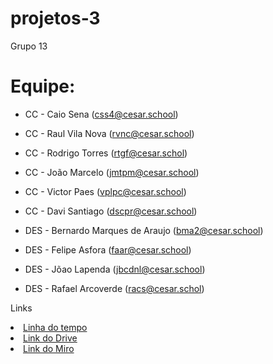 # projetos-3
Grupo 13
# Equipe:


* CC - Caio Sena (css4@cesar.school)
* CC - Raul Vila Nova (rvnc@cesar.school)
* CC - Rodrigo Torres (rtgf@cesar.schol)
* CC - João Marcelo (jmtpm@cesar.school)
* CC - Victor Paes (vplpc@cesar.school)
* CC - Davi Santiago (dscpr@cesar.school)
  
* DES - Bernardo Marques de Araujo (bma2@cesar.school)
* DES - Felipe Asfora (faar@cesar.school)
* DES - Jõao Lapenda (jbcdnl@cesar.school)
* DES - Rafael Arcoverde (racs@cesar.schol)

<p>Links </p>
<li>
    <a href="https://www.canva.com/design/DAGgIUxUIm4/Shtxs3phaePDSQQl5AnQHg/edit?utm_content=DAGgIUxUIm4&utm_campaign=designshare&utm_medium=link2&utm_source=sharebutton">
        Linha do tempo
    </a>
</li>
<li>
    <a href="https://drive.google.com/drive/folders/105pIkqweFN8kbF1bdyip5qcCQrdshs5u?usp=sharing">
        Link do Drive
    </a>
</li>
<li>
    <a href="https://miro.com/welcomeonboard/VmZUTGR3WW9NaWlmMEJRdEhJUXdPeGFydm5SUHY5WExSOEg4a1AzbzhNclBRQWRaWUpYdWMrbTNvSHlpNnNKWGJ6SU0yekczTTVBa1l1cW5ldWVCYmdnbXp1OUtXMS9PTWVNRnE3UVdoUjAzRk1YL3J2MXJGRDQxaTJFRjhiVzRnbHpza3F6REdEcmNpNEFOMmJXWXBBPT0hdjE=?share_link_id=82533199994">
        Link do Miro
    </a>
</li>
